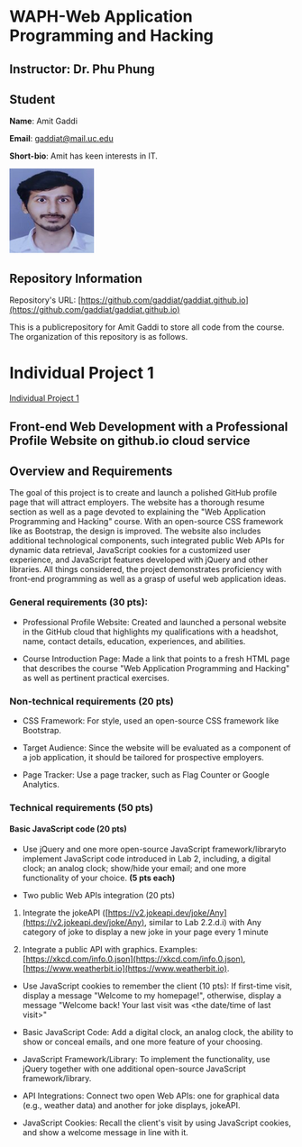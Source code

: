 # WAPH-Web Application Programming and Hacking

## Instructor: Dr. Phu Phung

## Student

**Name**: Amit Gaddi

**Email**: gaddiat@mail.uc.edu

**Short-bio**: Amit has keen interests in IT. 

![Amit's headshot](images/Pic.jpg)

## Repository Information

Repository's URL: [https://github.com/gaddiat/gaddiat.github.io](https://github.com/gaddiat/gaddiat.github.io)

This is a publicrepository for Amit Gaddi to store all code from the course. The organization of this repository is as follows.

# Individual Project 1

[Individual Project 1](https://gaddiat.github.io/)

## Front-end Web Development with a Professional Profile Website on github.io cloud service

## Overview and Requirements 

The goal of this project is to create and launch a polished GitHub profile page that will attract employers. The website has a thorough resume section as well as a page devoted to explaining the "Web Application Programming and Hacking" course. With an open-source CSS framework like as Bootstrap, the design is improved. The website also includes additional technological components, such integrated public Web APIs for dynamic data retrieval, JavaScript cookies for a customized user experience, and JavaScript features developed with jQuery and other libraries. All things considered, the project demonstrates proficiency with front-end programming as well as a grasp of useful web application ideas.


### General requirements (30 pts): 

 + Professional Profile Website: Created and launched a personal website in the GitHub cloud that highlights my qualifications with a headshot, name, contact details, education, experiences, and abilities.  


 + Course Introduction Page: Made a link that points to a fresh HTML page that describes the course "Web Application Programming and Hacking" as well as pertinent practical exercises.



### Non-technical requirements (20 pts)​


+ CSS Framework: For style, used an open-source CSS framework like Bootstrap.


+ Target Audience: Since the website will be evaluated as a component of a job application, it should be tailored for prospective employers.


+ Page Tracker: Use a page tracker, such as Flag Counter or Google Analytics.




### Technical requirements (50 pts)​

#### Basic JavaScript code (20 pts)​

+ Use jQuery and one more open-source JavaScript framework/library​ to implement JavaScript code introduced in Lab 2, including, a digital clock; an analog clock; show/hide your email; and one more functionality of your choice. **(5 pts each)**

+ Two public Web APIs integration (20 pts)​

1. Integrate the jokeAPI ([https://v2.jokeapi.dev/joke/Any](https://v2.jokeapi.dev/joke/Any), similar to Lab 2.2.d.i) with Any category of joke to display a new joke in your page every 1 minute

2. Integrate a public API with graphics. Examples: [https://xkcd.com/info.0.json](https://xkcd.com/info.0.json), [https://www.weatherbit.io](https://www.weatherbit.io).

+ Use JavaScript cookies to remember the client (10 pts): If first-time visit, display a message "Welcome to my homepage!", otherwise, display a message "Welcome back! Your last visit was <the date/time of last visit>"



+ Basic JavaScript Code: Add a digital clock, an analog clock, the ability to show or conceal emails, and one more feature of your choosing.
+ JavaScript Framework/Library: To implement the functionality, use jQuery together with one additional open-source JavaScript framework/library.
+ API Integrations: Connect two open Web APIs: one for graphical data (e.g., weather data) and another for joke displays, jokeAPI.
+ JavaScript Cookies: Recall the client's visit by using JavaScript cookies, and show a welcome message in line with it.